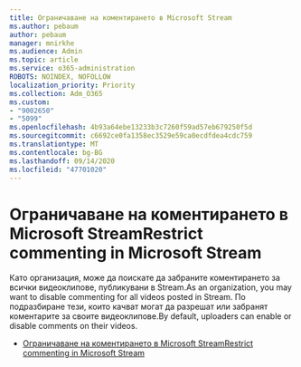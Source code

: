 ```yaml
---
title: Ограничаване на коментирането в Microsoft Stream
ms.author: pebaum
author: pebaum
manager: mnirkhe
ms.audience: Admin
ms.topic: article
ms.service: o365-administration
ROBOTS: NOINDEX, NOFOLLOW
localization_priority: Priority
ms.collection: Adm_O365
ms.custom:
- "9002650"
- "5099"
ms.openlocfilehash: 4b93a64ebe13233b3c7260f59ad57eb679250f5d
ms.sourcegitcommit: c6692ce0fa1358ec3529e59ca0ecdfdea4cdc759
ms.translationtype: MT
ms.contentlocale: bg-BG
ms.lasthandoff: 09/14/2020
ms.locfileid: "47701020"
---
```

# <a name="restrict-commenting-in-microsoft-stream"></a><span data-ttu-id="de582-102">Ограничаване на коментирането в Microsoft Stream</span><span class="sxs-lookup"><span data-stu-id="de582-102">Restrict commenting in Microsoft Stream</span></span>

<span data-ttu-id="de582-103">Като организация, може да поискате да забраните коментирането за всички видеоклипове, публикувани в Stream.</span><span class="sxs-lookup"><span data-stu-id="de582-103">As an organization, you may want to disable commenting for all videos posted in Stream.</span></span> <span data-ttu-id="de582-104">По подразбиране тези, които качват могат да разрешат или забранят коментарите за своите видеоклипове.</span><span class="sxs-lookup"><span data-stu-id="de582-104">By default, uploaders can enable or disable comments on their videos.</span></span>

- [<span data-ttu-id="de582-105">Ограничаване на коментирането в Microsoft Stream</span><span class="sxs-lookup"><span data-stu-id="de582-105">Restrict commenting in Microsoft Stream</span></span>](https://docs.microsoft.com/stream/portal-disable-comments)
